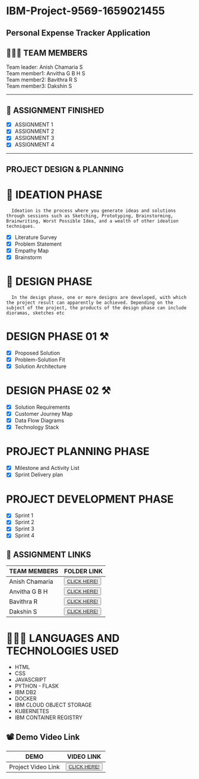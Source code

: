 # IBM-Project-9569-1659021455
<h2>Personal Expense Tracker Application</h2>
<!-- PROJECT LOGO -->

<p align="center">

## 🧑🏻‍🦰 TEAM MEMBERS
Team leader: Anish Chamaria S<br>
Team member1: Anvitha G B H S<br>
Team member2: Bavithra R S<br>
Team member3: Dakshin S<br>
<hr>

## 📒 ASSIGNMENT FINISHED
- [x] ASSIGNMENT 1
- [x] ASSIGNMENT 2
- [x] ASSIGNMENT 3 
- [x] ASSIGNMENT 4
<hr>

## PROJECT DESIGN & PLANNING
# 🧩 IDEATION PHASE

      Ideation is the process where you generate ideas and solutions through sessions such as Sketching, Prototyping, Brainstorming, Brainwriting, Worst Possible Idea, and a wealth of other ideation techniques.
- [x] Literature Survey
- [x] Problem Statement
- [x] Empathy Map
- [x] Brainstorm

# 📝 DESIGN PHASE 
      In the design phase, one or more designs are developed, with which the project result can apparently be achieved. Depending on the subject of the project, the products of the design phase can include dioramas, sketches etc

# DESIGN PHASE 01 ⚒️
- [x] Proposed Solution
- [x] Problem-Solution Fit
- [x] Solution Architecture

# DESIGN PHASE 02 ⚒️
- [x] Solution Requirements
- [x] Customer Journey Map
- [x] Data Flow Diagrams
- [x] Technology Stack

# PROJECT PLANNING PHASE
- [x] Milestone and Activity List
- [x] Sprint Delivery plan

# PROJECT DEVELOPMENT PHASE
- [x] Sprint 1
- [x] Sprint 2
- [x] Sprint 3
- [x] Sprint 4
## 🔗 ASSIGNMENT LINKS

| TEAM MEMBERS | FOLDER LINK    |
| ------------- | ------------- |
| Anish Chamaria | <button> <a href="https://github.com/IBM-EPBL/IBM-Project-9569-1659021455/tree/main/Assignments/Team%20Lead%20(Anish%20Chamaria)">CLICK HERE!  </a></button>       
| Anvitha G B H | <button> <a href="https://github.com/IBM-EPBL/IBM-Project-9569-1659021455/tree/main/Assignments/M1%20Lead%20(Anvitha%20G%20B%20H)">CLICK HERE!  </a> </button> |
| Bavithra R    | <button><a href="https://github.com/IBM-EPBL/IBM-Project-9569-1659021455/tree/main/Assignments/M2%20Lead%20(Bavithra%20R)">CLICK HERE!  </a> </button> |
| Dakshin S    | <button><a href="https://github.com/IBM-EPBL/IBM-Project-9569-1659021455/tree/main/Assignments/M3%20Lead%20(Dakshin%20S)">CLICK HERE!  </a> </button> |


# 👨🏻‍💻 LANGUAGES AND TECHNOLOGIES USED <br />
- HTML</br>
- CSS</br>
- JAVASCRIPT</br>
- PYTHON - FLASK</br>
- IBM DB2</br>
- DOCKER</br>
- IBM CLOUD OBJECT STORAGE<br>
- KUBERNETES<br>
- IBM CONTAINER REGISTRY<br>


## 📽️ Demo Video Link
| DEMO | VIDEO LINK    |
| ------------- | ------------- |
| Project Video Link | <button> <a href="https://drive.google.com/file/d/1pvoVQfXN680gpSW0cVHDkoOToO5M6SRf/view?usp=share_link">CLICK HERE!  </a></button>    